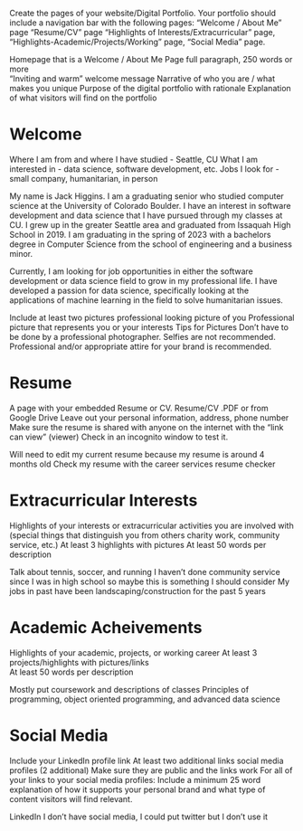 Create the pages of your website/Digital Portfolio.  Your portfolio should include a navigation bar with the following pages: 
“Welcome / About Me” page
“Resume/CV” page
“Highlights of Interests/Extracurricular” page,
“Highlights-Academic/Projects/Working” page,
“Social Media” page.

Homepage that is a Welcome / About Me Page
full paragraph, 250 words or more  
“Inviting and warm” welcome message
Narrative of who you are / what makes you unique 
Purpose of the digital portfolio with rationale
Explanation of what visitors will find on the portfolio 

# Welcome

Where I am from and where I have studied - Seattle, CU
What I am interested in - data science, software development, etc.
Jobs I look for - small company, humanitarian, in person

My name is Jack Higgins. I am a graduating senior who studied computer science at the University of Colorado Boulder. I have an interest in software development and data science that I have pursued through my classes at CU. I grew up in the greater Seattle area and graduated from Issaquah High School in 2019. I am graduating in the spring of 2023 with a bachelors degree in Computer Science from the school of engineering and a business minor.

Currently, I am looking for job opportunities in either the software development or data science field to grow in my professional life. I have developed a passion for data science, specifically looking at the applications of machine learning in the field to solve humanitarian issues.



Include at least two pictures
professional looking picture of you
Professional picture that represents you or your interests
Tips for Pictures
Don’t have to be done by a professional photographer.
Selfies are not recommended. 
Professional and/or appropriate attire for your brand is recommended. 

# Resume

A page with your embedded Resume or CV. 
Resume/CV .PDF or from Google Drive 
Leave out your personal information, address, phone number  
Make sure the resume is shared with anyone on the internet with the “link can view” (viewer) 
Check in an incognito window to test it. 

Will need to edit my current resume because my resume is around 4 months old
Check my resume with the career services resume checker

# Extracurricular Interests


Highlights of your interests or extracurricular activities you are involved with (special things that distinguish you from others charity work, community service, etc.)
At least 3 highlights with pictures
At least 50 words per description 

Talk about tennis, soccer, and running
I haven’t done community service since I was in high school so maybe this is something I should consider
My jobs in past have been landscaping/construction for the past 5 years

# Academic Acheivements

Highlights of your academic, projects, or working career 
At least 3 projects/highlights with pictures/links  
At least 50 words per description 

Mostly put coursework and descriptions of classes
Principles of programming, object oriented programming, and advanced data science


# Social Media
Include your LinkedIn profile link 
At least two additional links social media profiles (2 additional)
Make sure they are public and the links work
For all of your links to your social media profiles: Include a minimum 25 word explanation of how it supports your personal brand and what type of content visitors will find relevant. 


LinkedIn
I don’t have social media, I could put twitter but I don’t use it

